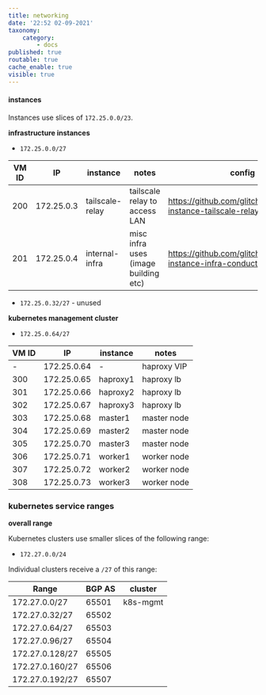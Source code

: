 ```yaml
---
title: networking
date: '22:52 02-09-2021'
taxonomy:
    category:
        - docs
published: true
routable: true
cache_enable: true
visible: true
---
```


#### instances

Instances use slices of `172.25.0.0/23`.

**infrastructure instances**

- `172.25.0.0/27`

| VM ID | IP               | instance          | notes                                               | config                                                                                           |
|----------|----------------|--------------------|------------------------------------------------|-------------------------------------------------------------------------------------|
| 200     | 172.25.0.3 | tailscale-relay | tailscale relay to access LAN           | https://github.com/glitchcrab/homelab-instance-tailscale-relay   |
| 201     | 172.25.0.4 | internal-infra   | misc infra uses (image building etc) | https://github.com/glitchcrab/homelab-instance-infra-conductor |

- `172.25.0.32/27` - unused

**kubernetes management cluster**

- `172.25.0.64/27`

| VM ID | IP                 | instance  | notes           |
|----------|------------------|-------------|------------------|
| -          | 172.25.0.64 | -              | haproxy VIP |
| 300     | 172.25.0.65 | haproxy1 | haproxy lb    |
| 301     | 172.25.0.66 | haproxy2 | haproxy lb   |
| 302     | 172.25.0.67 | haproxy3 | haproxy lb   |
| 303     | 172.25.0.68 | master1  | master node  |
| 304     | 172.25.0.69 | master2  | master node  |
| 305     | 172.25.0.70 | master3  | master node  |
| 306     | 172.25.0.71 | worker1  | worker node  |
| 307     | 172.25.0.72 | worker2  | worker node  |
| 308     | 172.25.0.73 | worker3  | worker node  |

### kubernetes service ranges

**overall range**

Kubernetes clusters use smaller slices of the following range:

- `172.27.0.0/24`

Individual clusters receive a `/27` of this range:

| Range                | BGP AS |cluster       |
|-----------------------|-------------|--------------|
| 172.27.0.0/27     | 65501 | k8s-mgmt |
| 172.27.0.32/27   | 65502 | |
| 172.27.0.64/27   | 65503 | |
| 172.27.0.96/27   | 65504 | |
| 172.27.0.128/27 | 65505 | |
| 172.27.0.160/27 | 65506 | |
| 172.27.0.192/27 | 65507 | |
